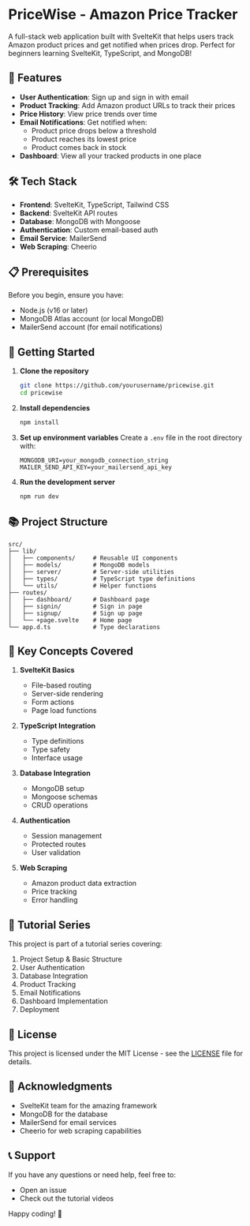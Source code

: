 # PriceWise - Amazon Price Tracker

A full-stack web application built with SvelteKit that helps users track Amazon product prices and get notified when prices drop. Perfect for beginners learning SvelteKit, TypeScript, and MongoDB!

## 🚀 Features

- **User Authentication**: Sign up and sign in with email
- **Product Tracking**: Add Amazon product URLs to track their prices
- **Price History**: View price trends over time
- **Email Notifications**: Get notified when:
  - Product price drops below a threshold
  - Product reaches its lowest price
  - Product comes back in stock
- **Dashboard**: View all your tracked products in one place

## 🛠️ Tech Stack

- **Frontend**: SvelteKit, TypeScript, Tailwind CSS
- **Backend**: SvelteKit API routes
- **Database**: MongoDB with Mongoose
- **Authentication**: Custom email-based auth
- **Email Service**: MailerSend
- **Web Scraping**: Cheerio

## 📋 Prerequisites

Before you begin, ensure you have:
- Node.js (v16 or later)
- MongoDB Atlas account (or local MongoDB)
- MailerSend account (for email notifications)

## 🚀 Getting Started

1. **Clone the repository**
   ```bash
   git clone https://github.com/yourusername/pricewise.git
   cd pricewise
   ```

2. **Install dependencies**
   ```bash
   npm install
   ```

3. **Set up environment variables**
   Create a `.env` file in the root directory with:
   ```
   MONGODB_URI=your_mongodb_connection_string
   MAILER_SEND_API_KEY=your_mailersend_api_key
   ```

4. **Run the development server**
   ```bash
   npm run dev
   ```

## 📚 Project Structure

```
src/
├── lib/
│   ├── components/     # Reusable UI components
│   ├── models/         # MongoDB models
│   ├── server/         # Server-side utilities
│   ├── types/          # TypeScript type definitions
│   └── utils/          # Helper functions
├── routes/
│   ├── dashboard/      # Dashboard page
│   ├── signin/         # Sign in page
│   ├── signup/         # Sign up page
│   └── +page.svelte    # Home page
└── app.d.ts            # Type declarations
```

## 🎯 Key Concepts Covered

1. **SvelteKit Basics**
   - File-based routing
   - Server-side rendering
   - Form actions
   - Page load functions

2. **TypeScript Integration**
   - Type definitions
   - Type safety
   - Interface usage

3. **Database Integration**
   - MongoDB setup
   - Mongoose schemas
   - CRUD operations

4. **Authentication**
   - Session management
   - Protected routes
   - User validation

5. **Web Scraping**
   - Amazon product data extraction
   - Price tracking
   - Error handling

## 📝 Tutorial Series

This project is part of a tutorial series covering:

1. Project Setup & Basic Structure
2. User Authentication
3. Database Integration
4. Product Tracking
5. Email Notifications
6. Dashboard Implementation
7. Deployment


## 📄 License

This project is licensed under the MIT License - see the [LICENSE](LICENSE) file for details.

## 🙏 Acknowledgments

- SvelteKit team for the amazing framework
- MongoDB for the database
- MailerSend for email services
- Cheerio for web scraping capabilities

## 📞 Support

If you have any questions or need help, feel free to:
- Open an issue
- Check out the tutorial videos

Happy coding! 🚀
